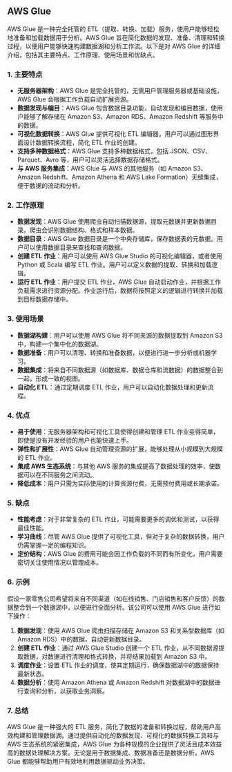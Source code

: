 ## AWS Glue

AWS Glue 是一种完全托管的 ETL（提取、转换、加载）服务，使用户能够轻松地准备和加载数据用于分析。AWS Glue 旨在简化数据的发现、准备、清理和转换过程，以便用户能够快速构建数据湖和分析工作流。以下是对 AWS Glue 的详细介绍，包括其主要特点、工作原理、使用场景和优缺点。

### 1. **主要特点**
- **无服务器架构**：AWS Glue 是完全托管的，无需用户管理服务器或基础设施，AWS Glue 会根据工作负载自动扩展资源。
- **数据发现与编目**：AWS Glue 包含数据目录功能，自动发现和编目数据，使用户能够了解存储在 Amazon S3、Amazon RDS、Amazon Redshift 等服务中的数据。
- **可视化数据转换**：AWS Glue 提供可视化 ETL 编辑器，用户可以通过图形界面设计数据转换流程，简化 ETL 作业的创建。
- **支持多种数据格式**：AWS Glue 支持多种数据格式，包括 JSON、CSV、Parquet、Avro 等，用户可以灵活选择数据存储格式。
- **与 AWS 服务集成**：AWS Glue 与 AWS 的其他服务（如 Amazon S3、Amazon Redshift、Amazon Athena 和 AWS Lake Formation）无缝集成，便于数据的流动和分析。

### 2. **工作原理**
- **数据发现**：AWS Glue 使用爬虫自动扫描数据源，提取元数据并更新数据目录。爬虫会识别数据结构、格式和样本数据。
- **数据目录**：AWS Glue 数据目录是一个中央存储库，保存数据表的元数据。用户可以使用数据目录来查找和查询数据。
- **创建 ETL 作业**：用户可以使用 AWS Glue Studio 的可视化编辑器，或者使用 Python 或 Scala 编写 ETL 作业。用户可以定义数据的提取、转换和加载逻辑。
- **运行 ETL 作业**：用户提交 ETL 作业，AWS Glue 自动启动作业，并根据工作负载需求进行资源分配。作业运行后，数据将按照定义的逻辑进行转换并加载到目标数据存储中。

### 3. **使用场景**
- **数据湖构建**：用户可以使用 AWS Glue 将不同来源的数据提取到 Amazon S3 中，构建一个集中化的数据湖。
- **数据准备**：用户可以清理、转换和准备数据，以便进行进一步分析或机器学习。
- **数据集成**：将来自不同数据源（如数据库、数据仓库和流数据）的数据整合到一起，形成一致的视图。
- **自动化 ETL**：通过定期调度 ETL 作业，用户可以自动化数据处理和更新流程。

### 4. **优点**
- **易于使用**：无服务器架构和可视化工具使得创建和管理 ETL 作业变得简单，即使是没有开发经验的用户也能快速上手。
- **弹性和扩展性**：AWS Glue 自动管理资源的扩展，能够处理从小规模到大规模的 ETL 作业。
- **集成 AWS 生态系统**：与其他 AWS 服务的集成提高了数据处理的效率，使数据可以在不同服务之间流动。
- **降低成本**：用户只需为实际使用的计算资源付费，无需预付费用或长期承诺。

### 5. **缺点**
- **性能考虑**：对于非常复杂的 ETL 作业，可能需要更多的调优和测试，以获得最佳性能。
- **学习曲线**：尽管 AWS Glue 提供了可视化工具，但对于复杂的数据转换，用户仍需掌握一定的编程知识。
- **定价结构**：AWS Glue 的费用可能会因工作负载的不同而有所变化，用户需要密切关注使用情况以管理成本。

### 6. **示例**
假设一家零售公司希望将来自不同渠道（如在线销售、门店销售和客户反馈）的数据整合到一个数据湖中，以便进行全面分析。该公司可以使用 AWS Glue 进行如下操作：
1. **数据发现**：使用 AWS Glue 爬虫扫描存储在 Amazon S3 和关系型数据库（如 Amazon RDS）中的数据，自动更新数据目录。
2. **创建 ETL 作业**：通过 AWS Glue Studio 创建一个 ETL 作业，从不同数据源提取数据，对数据进行清理和格式转换，并将结果加载到 Amazon S3 中。
3. **调度作业**：设置 ETL 作业的调度，使其定期运行，确保数据湖中的数据保持最新状态。
4. **数据分析**：使用 Amazon Athena 或 Amazon Redshift 对数据湖中的数据进行查询和分析，以获取业务洞察。

### 7. **总结**
AWS Glue 是一种强大的 ETL 服务，简化了数据的准备和转换过程，帮助用户高效构建和管理数据湖。通过提供自动化的数据发现、可视化的数据转换工具和与 AWS 生态系统的紧密集成，AWS Glue 为各种规模的企业提供了灵活且成本效益高的数据处理解决方案。无论是用于数据集成、数据准备还是数据分析，AWS Glue 都能够帮助用户有效地利用数据驱动业务决策。